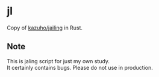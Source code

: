 # jl
Copy of [kazuho/jailing](https://github.com/kazuho/jailing) in Rust.

## Note
This is jaling script for just my own study.  
It certainly contains bugs. Please do not use in production.

